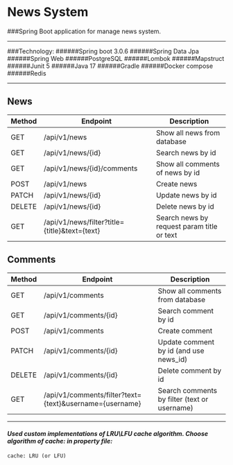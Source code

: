 # News System
###Spring Boot application for manage news system.
______
###Technology: 
######Spring boot 3.0.6
######Spring Data Jpa
######Spring Web
######PostgreSQL
######Lombok
######Mapstruct
######Junit 5
######Java 17
######Gradle
######Docker compose
######Redis
______

## News

|Method| Endpoint | Description |
|----| ------ | ------ |
|GET|/api/v1/news | Show all news from database |
|GET| /api/v1/news/{id} | Search news by id |
|GET | /api/v1/news/{id}/comments | Show all comments of news by id |
|POST| /api/v1/news | Create news|
|PATCH| /api/v1/news/{id} |Update news by id |
|DELETE| /api/v1/news/{id} | Delete news by id |
|GET| /api/v1/news/filter?title={title}&text={text}| Search news by request param title or text|

## Comments

|Method| Endpoint | Description |
|----| ------ | ------ |
|GET|/api/v1/comments| Show all comments from database |
|GET| /api/v1/comments/{id} | Search comment by id |
|POST| /api/v1/comments | Create comment|
|PATCH| /api/v1/comments/{id} |Update comment by id (and use news_id) |
|DELETE| /api/v1/comments/{id} | Delete comment by id |
|GET| /api/v1/comments/filter?text={text}&username={username} | Search comments by filter (text or username) |

_____
#### ***Used custom implementations of LRU\LFU cache algorithm. Choose algorithm of cache: in property file:***
    cache: LRU (or LFU)
